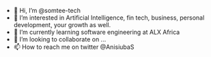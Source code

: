 - 👋 Hi, I’m @somtee-tech
- 👀 I’m interested in Artificial Intelligence, fin tech, business, personal development, your growth as well.
- 🌱 I’m currently learning software engineering at ALX Africa
- 💞️ I’m looking to collaborate on ...
- 📫 How to reach me on twitter @AnisiubaS

<!---
somtee-tech/somtee-tech is a ✨ special ✨ repository because its `README.md` (this file) appears on your GitHub profile.
You can click the Preview link to take a look at your changes.
--->
